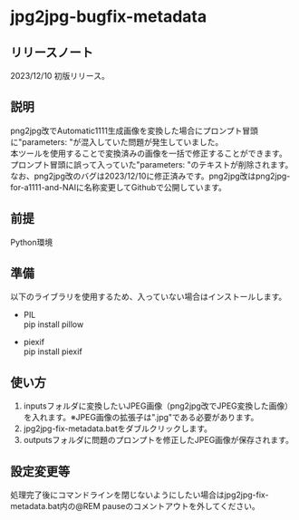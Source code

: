 # jpg2jpg-bugfix-metadata

## リリースノート
2023/12/10 初版リリース。

## 説明
png2jpg改でAutomatic1111生成画像を変換した場合にプロンプト冒頭に"parameters: "が混入していた問題が発生していました。  
本ツールを使用することで変換済みの画像を一括で修正することができます。  
プロンプト冒頭に誤って入っていた"parameters: "のテキストが削除されます。
なお、png2jpg改のバグは2023/12/10に修正済みです。png2jpg改はpng2jpg-for-a1111-and-NAIに名称変更してGithubで公開しています。

## 前提
Python環境

## 準備
以下のライブラリを使用するため、入っていない場合はインストールします。
* PIL  
pip install pillow

* piexif  
pip install piexif

## 使い方
1. inputsフォルダに変換したいJPEG画像（png2jpg改でJPEG変換した画像）を入れます。※JPEG画像の拡張子は".jpg"である必要があります。
2. jpg2jpg-fix-metadata.batをダブルクリックします。
3. outputsフォルダに問題のプロンプトを修正したJPEG画像が保存されます。

## 設定変更等
処理完了後にコマンドラインを閉じないようにしたい場合はjpg2jpg-fix-metadata.bat内の@REM pauseのコメントアウトを外してください。
